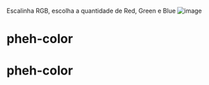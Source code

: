 Escalinha RGB, escolha a quantidade de Red, Green e Blue ![image](https://github.com/Pheh01/pheh-color.git)
# pheh-color
# pheh-color
